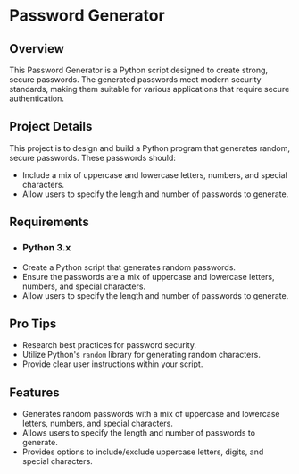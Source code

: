 # Password Generator

## Overview
This Password Generator is a Python script designed to create strong, secure passwords. The generated passwords meet modern security standards, making them suitable for various applications that require secure authentication.

## Project Details
This project is to design and build a Python program that generates random, secure passwords. These passwords should:
- Include a mix of uppercase and lowercase letters, numbers, and special characters.
- Allow users to specify the length and number of passwords to generate.

## Requirements
- ### Python 3.x
- Create a Python script that generates random passwords.
- Ensure the passwords are a mix of uppercase and lowercase letters, numbers, and special characters.
- Allow users to specify the length and number of passwords to generate.

## Pro Tips
- Research best practices for password security.
- Utilize Python's `random` library for generating random characters.
- Provide clear user instructions within your script.

## Features
- Generates random passwords with a mix of uppercase and lowercase letters, numbers, and special characters.
- Allows users to specify the length and number of passwords to generate.
- Provides options to include/exclude uppercase letters, digits, and special characters.
